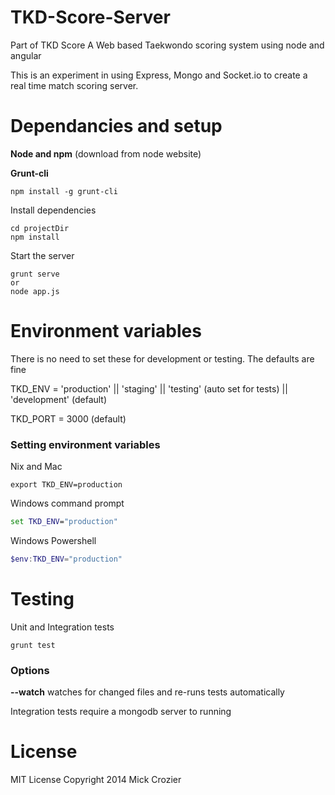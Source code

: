 TKD-Score-Server
================

Part of TKD Score
A Web based Taekwondo scoring system using node and angular

This is an experiment in using Express, Mongo and Socket.io to create a real time match scoring server.


Dependancies and setup
======
**Node and npm** (download from node website)

**Grunt-cli**
```shell
npm install -g grunt-cli
```


Install dependencies
```shell
cd projectDir
npm install
```


Start the server
```shell
grunt serve
or
node app.js
```


Environment variables
======
There is no need to set these for development or testing. The defaults are fine


TKD_ENV = 'production' || 'staging' ||  'testing' (auto set for tests) ||  'development' (default)

TKD_PORT = 3000 (default)


### Setting environment variables
Nix and Mac
```shell
export TKD_ENV=production
```

Windows command prompt
```cmd
set TKD_ENV="production"
```

Windows Powershell
```powershell
$env:TKD_ENV="production"
```



Testing
======

Unit and Integration tests
```shell
grunt test
```

### Options
**--watch** watches for changed files and re-runs tests automatically


Integration tests require a mongodb server to running


License
======
MIT License
Copyright 2014 Mick Crozier

